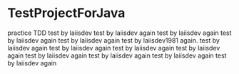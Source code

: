 # TestProjectForJava
practice TDD
test by laiisdev
test by laiisdev again
test by laiisdev again
test by laiisdev again
test by laiisdev again
test by laiisdev1981 again.
test by laiisdev again
test by laiisdev again
test by laiisdev again
test by laiisdev again
test by laiisdev again
test by laiisdev again
test by laiisdev again
test by laiisdev again
